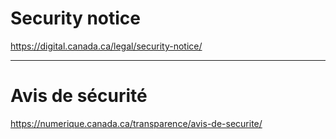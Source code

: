 # Security notice

https://digital.canada.ca/legal/security-notice/
______________________

# Avis de sécurité

https://numerique.canada.ca/transparence/avis-de-securite/
 

